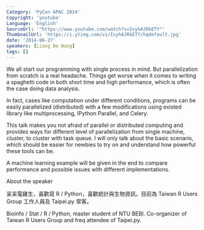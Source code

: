 ```yaml
---
Category: 'PyCon APAC 2014'
Copyright: 'youtube'
Language: 'English'
SourceUrl: '"https://www.youtube.com/watch?v=IsyhAJRkETY"'
ThumbnailUrl: 'https://i.ytimg.com/vi/IsyhAJRkETY/hqdefault.jpg'
date: '2014-06-27'
speakers: [Liang Bo Wang]
tags: []
---
```

We all start our programming with single process in mind. But parallelization from scratch is a real headache. Things get worse when it comes to writing a spaghetti code in both short time and high performance, which is often the case doing data analysis.

In fact, cases like computation under different conditions, programs can be easily parallelized (distributed) with a few modifications using existed library like multiprocessing, IPython Parallel, and Celery.

This talk makes you not afraid of parallel or distributed computing and provides ways for different level of parallelization from single machine, cluster, to cluster with task queue. I will only talk about the basic scenario, which should be easier for newbies to try on and understand how powerful these tools can be.

A machine learning example will be given in the end to compare performance and possible issues with different implementations. 


About the speaker

呆呆電雞生，喜歡寫 R / Python，喜歡統計與生物資訊。目前為 Taiwan R Users Group 工作人員及 Taipei.py 常客。

Bioinfo / Stat / R / Python, master student of NTU BEBI. Co-organizer of Taiwan R Users Group and freq attendee of Taipei.py.